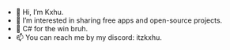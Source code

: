 - 👋 Hi, I’m Kxhu.
- 👀 I’m interested in sharing free apps and open-source projects.
- 🌱 C# for the win bruh.
- 📫 You can reach me by my discord: itzkxhu.

<!---
1Kxhu/1Kxhu is a ✨ special ✨ repository because its `README.md` (this file) appears on your GitHub profile.
You can click the Preview link to take a look at your changes.
--->
